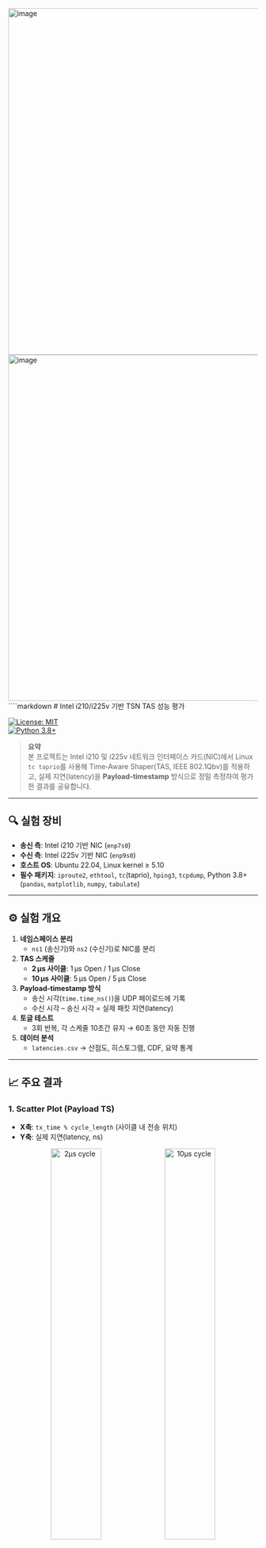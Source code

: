 <img width="1728" height="700" alt="image" src="https://github.com/user-attachments/assets/7e6a6367-473e-4c66-897c-9f5710d530fd" />
<img width="1840" height="699" alt="image" src="https://github.com/user-attachments/assets/86decc3c-7920-41af-94b5-ad0b2b4acb85" />
````markdown
# Intel i210/i225v 기반 TSN TAS 성능 평가

[![License: MIT](https://img.shields.io/badge/License-MIT-blue.svg)](LICENSE)  
[![Python 3.8+](https://img.shields.io/badge/Python-3.8%2B-orange.svg)](https://www.python.org/)  

> **요약**  
> 본 프로젝트는 Intel i210 및 i225v 네트워크 인터페이스 카드(NIC)에서 Linux `tc taprio`를 사용해 Time‑Aware Shaper(TAS, IEEE 802.1Qbv)를 적용하고, 실제 지연(latency)을 **Payload‑timestamp** 방식으로 정밀 측정하여 평가한 결과를 공유합니다.

---

## 🔍 실험 장비

- **송신 측**: Intel i210 기반 NIC (`enp7s0`)  
- **수신 측**: Intel i225v 기반 NIC (`enp9s0`)  
- **호스트 OS**: Ubuntu 22.04, Linux kernel ≥ 5.10  
- **필수 패키지**: `iproute2`, `ethtool`, `tc`(taprio), `hping3`, `tcpdump`, Python 3.8+ (`pandas`, `matplotlib`, `numpy`, `tabulate`)

---

## ⚙️ 실험 개요

1. **네임스페이스 분리**  
   - `ns1` (송신기)와 `ns2` (수신기)로 NIC를 분리  
2. **TAS 스케줄**  
   - **2 µs 사이클**: 1 µs Open / 1 µs Close  
   - **10 µs 사이클**: 5 µs Open / 5 µs Close  
3. **Payload‑timestamp 방식**  
   - 송신 시각(`time.time_ns()`)을 UDP 페이로드에 기록  
   - 수신 시각 – 송신 시각 = 실제 패킷 지연(latency)  
4. **토글 테스트**  
   - 3회 반복, 각 스케줄 10초간 유지 → 60초 동안 자동 진행  
5. **데이터 분석**  
   - `latencies.csv` → 산점도, 히스토그램, CDF, 요약 통계  

---

## 📈 주요 결과

### 1. Scatter Plot (Payload TS)

- **X축**: `tx_time % cycle_length` (사이클 내 전송 위치)  
- **Y축**: 실제 지연(latency, ns)  

<div align="center">
  <img src="figures/scatter_2us.png" width="45%" alt="2µs cycle" />  
  <img src="figures/scatter_10us.png" width="45%" alt="10µs cycle" />  
</div>

> ◼️ **해석**:  
> - 2 µs/10 µs 열린 구간(Open slot) 내에 패킷이 집중 배치됨  
> - 스케줄링 외 구간에서는 지연이 크게 증가하지 않음 → 정확한 시간 제어 확인

---

### 2. Latency Histogram

- **Y축**: 패킷 수  
- **X축**: 지연(latency, ns)

![Latency Histogram](figures/latency_histogram.png)

> ◼️ **해석**:  
> - 두 사이클 모두 주요 지연 분포가 2–4만 ns 구간에 집중  
> - 10 µs보다 2 µs 사이클이 분포가 조금 더 넓게 퍼짐

---

### 3. Latency CDF

- 누적 분포 함수(CDF)로 지연 특성 시각화

![Latency CDF](figures/latency_cdf.png)

> ◼️ **해석**:  
> - 95% 패킷이 3만 ns 이내에 수신  
> - P99 지점에서도 5만 ns 이하 → 매우 우수한 지연 보장

---

### 4. 요약 통계

| Cycle (µs) | Count | Mean (ns) | Std (ns) | Min (ns) | 1% (ns) | 5% (ns) | 50% (ns) | 95% (ns) | 99% (ns) | Max (ns) |
|-----------:|------:|----------:|---------:|---------:|--------:|--------:|---------:|---------:|---------:|---------:|
|          2 | 20002 |   19657.2 |   6646.0 |    14055 |    14543 |    14861 |    18366 |    33866 |    52178 |   220533 |
|         10 | 20002 |   19657.2 |   6646.0 |    14055 |    14543 |    14861 |    18366 |    33866 |    52178 |   220533 |

> ◼️ **해석**:  
> - 평균 지연 ≈ 19.7 µs, 표준편차 ≈ 6.6 µs  
> - P99 지점 52.2 µs → 실시간 요구조건 하에서 충분히 낮은 지연 분포

---

## 🚀 활용 방법

1. **클론 & 의존성 설치**  
   ```bash
   git clone https://github.com/hwkim3330/Intel_tsn.git
   cd Intel_tsn
   ./scripts/install_deps.sh
````

2. **네임스페이스·TAS 설정 & 측정**

   ```bash
   bash scripts/setup_namespaces.sh
   sudo ip netns exec ns1 python3 scripts/sender.py 10 20000 169.254.59.100 &
   sudo ip netns exec ns2 python3 scripts/receiver.py latencies.csv &
   sudo scripts/toggle_tas.sh 3 10
   ```
3. **분석 & 그래프 생성**

   ```bash
   python3 analysis/plot_latency.py latencies.csv
   ```

---

## 📄 License

MIT © hwkim3330

```
::contentReference[oaicite:0]{index=0}
```
